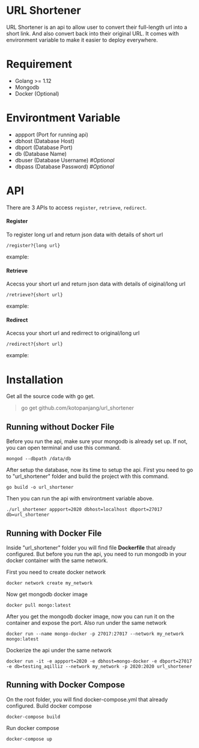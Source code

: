 # URL Shortener

URL Shortener is an api to allow user to convert their full-length url into a short link. And also convert back into their original URL.
It comes with environment variable to make it easier to deploy everywhere.

# Requirement
- Golang >= 1.12
- Mongodb
- Docker (Optional)

# Environtment Variable
- appport (Port for running api)
- dbhost (Database Host)
- dbport (Database Port)
- db (Database Name)
- dbuser (Database Username) *#Optional*
- dbpass (Database Password) *#Optional*

# API
There are 3 APIs to access `register`, `retrieve`, `redirect`.

#### Register
To register long url and return json data with details of short url
```
/register?{long url}
```
example:

#### Retrieve
Acecss your short url and return json data with details of oiginal/long url
```
/retrieve?{short url}
```
example:

#### Redirect
Acecss your short url and redirrect to original/long url
```
/redirect?{short url}
```
example:


# Installation
Get all the source code with go get.
> go get github.com/kotopanjang/url_shortener


## Running without Docker File
Before you run the api, make sure your mongodb is already set up. If not, you can open terminal and use this command.
```
mongod --dbpath /data/db
```

After setup the database, now its time to setup the api. First you need to go to "url_shortener" folder and build the project with this command.
```
go build -o url_shortener
```

Then you can run the api with environtment variable above.
```
./url_shortener appport=2020 dbhost=localhost dbport=27017 db=url_shortener 
```

## Running with Docker File
Inside "url_shortener" folder you will find file **Dockerfile** that already configured. But before you run the api, you need to run mongodb in your docker container with the same network.

First you need to create docker network
```
docker network create my_network
```

Now get mongodb docker image
```
docker pull mongo:latest
```

After you get the mongodb docker image, now you can run it on the container and expose the port. 
Also run under the same network  
```
docker run --name mongo-docker -p 27017:27017 --network my_network mongo:latest
```

Dockerize the api under the same network
```
docker run -it -e appport=2020 -e dbhost=mongo-docker -e dbport=27017 -e db=testing_aqilliz --network my_network -p 2020:2020 url_shortener
```

## Running with Docker Compose
On the root folder, you will find docker-compose.yml that already configured.
Build docker compose
```
docker-compose build
```
Run docker compose
```
docker-compose up
```
